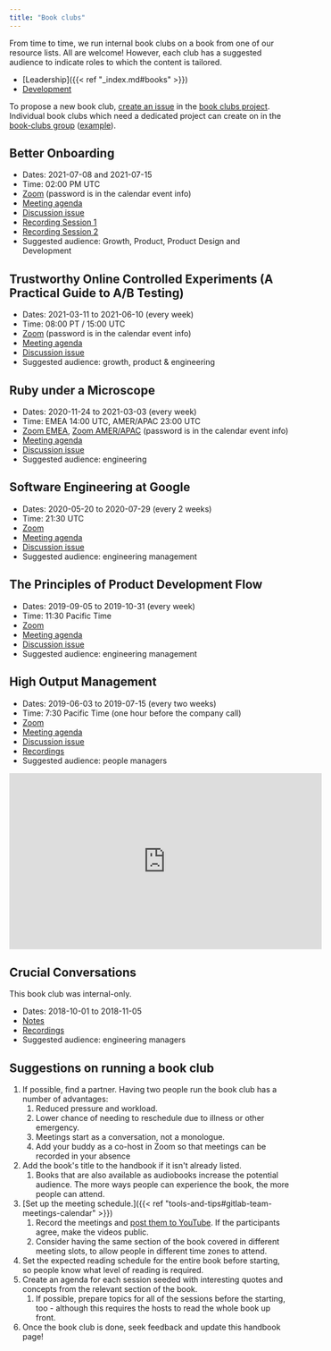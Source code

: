 ```yaml
---
title: "Book clubs"
---
```


From time to time, we run internal book clubs on a book from one of our resource lists. All are welcome! However,
each club has a suggested audience to indicate roles to which the content is tailored.

- [Leadership]({{< ref "_index.md#books" >}})
- [Development](/handbook/engineering/development/#books)

To propose a new book club, [create an
issue](https://gitlab.com/gitlab-com/books-clubs/combined-book-clubs/-/issues/new) in the [book
clubs project](https://gitlab.com/gitlab-com/books-clubs/combined-book-clubs/). Individual book clubs which need a dedicated project can create on in the [book-clubs group](https://gitlab.com/gitlab-com/books-clubs) ([example](https://gitlab.com/gitlab-com/books-clubs/bookclub-hands-on-machine-learning)).

## Better Onboarding

- Dates: 2021-07-08 and 2021-07-15
- Time: 02:00 PM UTC
- [Zoom](https://gitlab.zoom.us/j/99228304969) (password is in the calendar event info)
- [Meeting agenda](https://docs.google.com/document/d/1BlNlGZb6kJPxUKNmJrJtQLvQxHsQx3WSpxSLUyc56FA/edit#)
- [Discussion issue](https://gitlab.com/gitlab-com/book-clubs/combined-book-clubs/-/issues/27)
- [Recording Session 1](https://drive.google.com/drive/folders/1Evt0ex97k8ZJMqH10WSMb6z1LqNTDPFE?usp=sharing)
- [Recording Session 2](https://drive.google.com/drive/folders/1cbtczvk30BDSzdbrByqdB8ETAz3avKOs?usp=sharing)
- Suggested audience: Growth, Product, Product Design and Development

## Trustworthy Online Controlled Experiments (A Practical Guide to A/B Testing)

- Dates: 2021-03-11 to 2021-06-10 (every week)
- Time: 08:00 PT / 15:00 UTC
- [Zoom](https://gitlab.zoom.us/j/99228304969) (password is in the calendar event info)
- [Meeting agenda](https://docs.google.com/document/d/16-vWAEdQoV7pizQuErgBovEAqFlPq0pv3-fhfmPk5ec/edit#heading=h.50o15qg15kc0)
- [Discussion issue](https://gitlab.com/gitlab-com/book-clubs/-/issues/23)
- Suggested audience: growth, product & engineering

## Ruby under a Microscope

- Dates: 2020-11-24 to 2021-03-03 (every week)
- Time: EMEA 14:00 UTC, AMER/APAC 23:00 UTC
- [Zoom EMEA](https://gitlab.zoom.us/j/99123637556), [Zoom AMER/APAC](https://gitlab.zoom.us/j/91894125368) (password is in the calendar event info)
- [Meeting agenda](https://docs.google.com/document/d/18Ekce5kFaEdAvY9OMRETmp8ukCmhhQqRjpbN9N0ssmk/)
- [Discussion issue](https://gitlab.com/gitlab-com/book-clubs/combined-book-clubs/-/issues/15)
- Suggested audience: engineering

## Software Engineering at Google

- Dates: 2020-05-20 to 2020-07-29 (every 2 weeks)
- Time: 21:30 UTC
- [Zoom](https://gitlab.zoom.us/j/93189804434)
- [Meeting agenda](https://docs.google.com/document/d/1zh4YCCTs-g_gUYPC8Wv9x-dyBS9_vgEZY222bTgR-8E/)
- [Discussion issue](https://gitlab.com/gitlab-com/book-clubs/combined-book-clubs/-/issues/10)
- Suggested audience: engineering management

## The Principles of Product Development Flow

- Dates: 2019-09-05 to 2019-10-31 (every week)
- Time: 11:30 Pacific Time
- [Zoom](https://gitlab.zoom.us/j/677129986)
- [Meeting agenda](https://docs.google.com/document/d/167NRxaU0n-d0zybSeXuuNBC4Zz8wVksaw8isUiPwhHQ/edit?usp=sharing)
- [Discussion issue](https://gitlab.com/gitlab-com/book-clubs/combined-book-clubs/issues/5)
- Suggested audience: engineering management

## High Output Management

- Dates: 2019-06-03 to 2019-07-15 (every two weeks)
- Time: 7:30 Pacific Time (one hour before the company call)
- [Zoom](https://gitlab.zoom.us/j/544984602)
- [Meeting agenda](https://docs.google.com/document/d/1gQZahLk2LYDbYAb4TeYqNOQbF8f6MrCaATLyPTzRONY/edit)
- [Discussion issue](https://gitlab.com/gitlab-com/book-clubs/combined-book-clubs/issues/3)
- [Recordings](https://www.youtube.com/playlist?list=PL05JrBw4t0Kp_xR7vrRiGu7URKiUmN8m3)
- Suggested audience: people managers

<iframe width="560" height="315" src="https://www.youtube.com/embed/videoseries?list=PL05JrBw4t0Kp_xR7vrRiGu7URKiUmN8m3" frameborder="0" allow="autoplay; encrypted-media" allowfullscreen></iframe>

## Crucial Conversations

This book club was internal-only.

- Dates: 2018-10-01 to 2018-11-05
- [Notes](https://docs.google.com/document/d/1lY-v9zRdSxtVKu-yh3U7oz5kNen2YZE_m5OeNF0QNHM/edit)
- [Recordings](https://drive.google.com/drive/u/0/folders/1lqtdN4eWLG0RxqV8KSsnp8__P__Bff-2)
- Suggested audience: engineering managers

## Suggestions on running a book club

1. If possible, find a partner. Having two people run the book club has
   a number of advantages:
    1. Reduced pressure and workload.
    1. Lower chance of needing to reschedule due to illness or other
       emergency.
    1. Meetings start as a conversation, not a monologue.
    1. Add your buddy as a co-host in Zoom so that meetings can be recorded in your absence
1. Add the book's title to the handbook if it isn't already listed.
    1. Books that are also available as audiobooks increase the
       potential audience. The more ways people can experience the book,
       the more people can attend.
1. [Set up the meeting schedule.]({{< ref "tools-and-tips#gitlab-team-meetings-calendar" >}})
    1. Record the meetings and [post them to
       YouTube](/handbook/marketing/marketing-operations/youtube/). If the participants
       agree, make the videos public.
    1. Consider having the same section of the book covered in different
       meeting slots, to allow people in different time zones to attend.
1. Set the expected reading schedule for the entire book before
   starting, so people know what level of reading is required.
1. Create an agenda for each session seeded with interesting quotes and
   concepts from the relevant section of the book.
     1. If possible, prepare topics for all of the sessions before the starting,
        too - although this requires the hosts to read the whole book up front.
1. Once the book club is done, seek feedback and update this handbook
   page!
